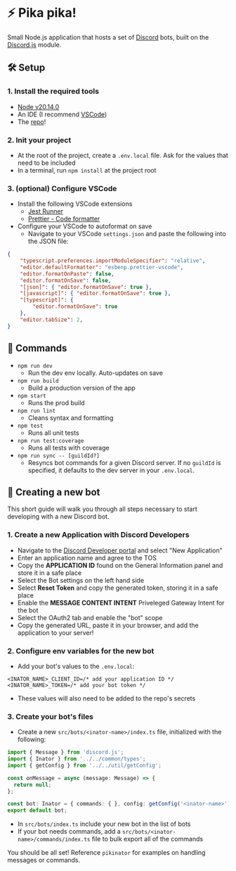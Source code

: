 # ⚡️ Pika pika!

Small Node.js application that hosts a set of [Discord](https://discord.com/) bots, built on the [Discord.js](https://discord.js.org/docs/packages/discord.js/main) module.

## 🛠️ Setup

### 1. Install the required tools
- [Node v20.14.0](https://nodejs.org/en/download/package-manager)
- An IDE (I recommend [VSCode](https://code.visualstudio.com/download))
- The [repo](https://github.com/NeoBaneling/pikinator)!

### 2. Init your project
- At the root of the project, create a `.env.local` file. Ask for the values that need to be included
- In a terminal, run `npm install` at the project root

### 3. (optional) Configure VSCode
- Install the following VSCode extensions
    - [Jest Runner](https://marketplace.visualstudio.com/items?itemName=firsttris.vscode-jest-runner)
    - [Prettier - Code formatter](https://marketplace.visualstudio.com/items?itemName=esbenp.prettier-vscode)
- Configure your VSCode to autoformat on save
    - Navigate to your VSCode `settings.json` and paste the following into the JSON file:

```JSON
{
    "typescript.preferences.importModuleSpecifier": "relative",
    "editor.defaultFormatter": "esbenp.prettier-vscode",
    "editor.formatOnPaste": false,
    "editor.formatOnSave": false,
    "[json]": { "editor.formatOnSave": true },
    "[javascript]": { "editor.formatOnSave": true },
    "[typescript]": {
        "editor.formatOnSave": true
    },
    "editor.tabSize": 2,
}
```

## 💪 Commands

- `npm run dev`
    - Run the dev env locally. Auto-updates on save
- `npm run build`
    - Build a production version of the app
- `npm start`
    - Runs the prod build
- `npm run lint`
    - Cleans syntax and formatting
- `npm test`
    - Runs all unit tests
- `npm run test:coverage`
    - Runs all tests with coverage
- `npm run sync -- [guildId?]`
    - Resyncs bot commands for a given Discord server. If no `guildId` is specified, it defaults to the dev server in your `.env.local`.

## 🤖 Creating a new bot

This short guide will walk you through all steps necessary to start developing with a new Discord bot.

### 1. Create a new Application with Discord Developers
- Navigate to the [Discord Developer portal](https://discord.com/developers/applications) and select "New Application"
- Enter an application name and agree to the TOS
- Copy the **APPLICATION ID** found on the General Information panel and store it in a safe place
- Select the Bot settings on the left hand side
- Select **Reset Token** and copy the generated token, storing it in a safe place
- Enable the **MESSAGE CONTENT INTENT** Priveleged Gateway Intent for the bot
- Select the OAuth2 tab and enable the "bot" scope
- Copy the generated URL, paste it in your browser, and add the application to your server!

### 2. Configure env variables for the new bot
- Add your bot's values to the `.env.local`:
```
<INATOR_NAME>_CLIENT_ID=/* add your application ID */
<INATOR_NAME>_TOKEN=/* add your bot token */
```
- These values will also need to be added to the repo's secrets

### 3. Create your bot's files
- Create a new `src/bots/<inator-name>/index.ts` file, initialized with the following:
```ts
import { Message } from 'discord.js';
import { Inator } from '../../common/types';
import { getConfig } from '../../util/getConfig';

const onMessage = async (message: Message) => {
  return null;
};

const bot: Inator = { commands: { }, config: getConfig('<inator-name>'), onMessage };
export default bot;
```
- In `src/bots/index.ts` include your new bot in the list of bots
- If your bot needs commands, add a `src/bots/<inator-name>/commands/index.ts` file to bulk export all of the commands

You should be all set! Reference `pikinator` for examples on handling messages or commands.